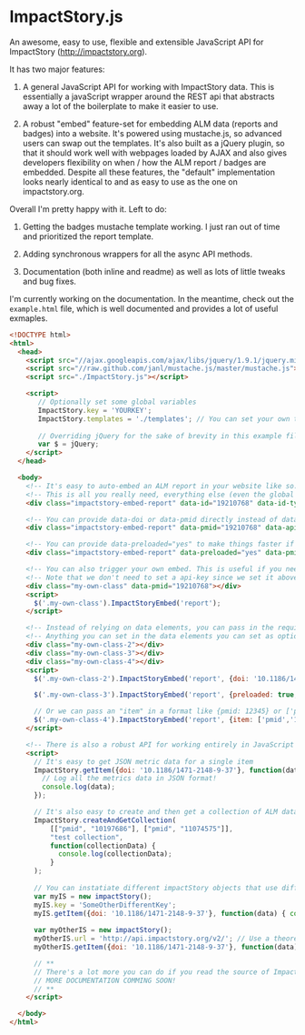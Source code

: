 ImpactStory.js
=========================

An awesome, easy to use, flexible and extensible JavaScript API for ImpactStory (http://impactstory.org). 

It has two major features:

1. A general JavaScript API for working with ImpactStory data. This is essentially a javaScript wrapper around the REST api that abstracts away a lot of the boilerplate to make it easier to use.

2. A robust "embed" feature-set for embedding ALM data (reports and badges) into a website. It's powered using mustache.js, so advanced users can swap out the templates. It's also built as a jQuery plugin, so that it should work well with webpages loaded by AJAX and also gives developers flexibility on when / how the ALM report / badges are embedded. Despite all these features, the "default" implementation looks nearly identical to and as easy to use as the one on impactstory.org.

Overall I'm pretty happy with it.  Left to do:

1. Getting the badges mustache template working. I just ran out of time and prioritized the report template.

2. Adding synchronous wrappers for all the async API methods. 

3. Documentation (both inline and readme) as well as lots of little tweaks and bug fixes.

I'm currently working on the documentation. In the meantime, check out the `example.html` file, which is well documented and provides a lot of useful exmaples. 

```html
<!DOCTYPE html>
<html>
  <head>
    <script src="//ajax.googleapis.com/ajax/libs/jquery/1.9.1/jquery.min.js"></script>
    <script src="//raw.github.com/janl/mustache.js/master/mustache.js"></script>
    <script src="./ImpactStory.js"></script>

    <script>
       // Optionally set some global variables
       ImpactStory.key = 'YOURKEY';
       ImpactStory.templates = './templates'; // You can set your own template path if you are hosting the library locally, otherwise it will use a CDN
       
       // Overriding jQuery for the sake of brevity in this example file (don't do this in real life)
       var $ = jQuery;
    </script>
  </head>

  <body>
    <!-- It's easy to auto-embed an ALM report in your website like so. -->
    <!-- This is all you really need, everything else (even the global variables above) is optional -->
    <div class="impactstory-embed-report" data-id="19210768" data-id-type="pmid" data-api-key="YOURKEY"></div>

    <!-- You can provide data-doi or data-pmid directly instead of data-id and data-id-type -->
    <div class="impactstory-embed-report" data-pmid="19210768" data-api-key="YOURKEY"></div>

    <!-- You can provide data-preloaded="yes" to make things faster if you are sure that impactStory has your item indexed -->
    <div class="impactstory-embed-report" data-preloaded="yes" data-pmid="19210768" data-api-key="YOURKEY"></div>

    <!-- You can also trigger your own embed. This is useful if you need to embed to a page that is loaded by AJAX -->
    <!-- Note that we don't need to set a api-key since we set it above in the global options -->
    <div class="my-own-class" data-pmid="19210768"></div>
    <script>
      $('.my-own-class').ImpactStoryEmbed('report');
    </script>

    <!-- Instead of relying on data elements, you can pass in the requisite information -->
    <!-- Anything you can set in the data elements you can set as options and vice-versa -->
    <div class="my-own-class-2"></div>
    <div class="my-own-class-3"></div>
    <div class="my-own-class-4"></div>
    <script>
      $('.my-own-class-2').ImpactStoryEmbed('report', {doi: '10.1186/1471-2148-9-37'});

      $('.my-own-class-3').ImpactStoryEmbed('report', {preloaded: true,  'id-type': 'pmid',  id: 19210768});

      // Or we can pass an "item" in a format like {pmid: 12345} or ['pmid','12345']
      $('.my-own-class-4').ImpactStoryEmbed('report', {item: ['pmid','12345']});
    </script>

    <!-- There is also a robust API for working entirely in JavaScript land -->
    <script>
      // It's easy to get JSON metric data for a single item
      ImpactStory.getItem({doi: '10.1186/1471-2148-9-37'}, function(data) {
        // Log all the metrics data in JSON format!
        console.log(data);
      });

      // It's also easy to create and then get a collection of ALM data in JSON format
      ImpactStory.createAndGetCollection(
          [["pmid", "10197686"], ["pmid", "11074575"]],
          "test collection",
          function(collectionData) {
            console.log(collectionData);
          }
      );
      
      // You can instatiate different impactStory objects that use different keys, urls etc.
      var myIS = new impactStory();
      myIS.key = 'SomeOtherDifferentKey';
      myIS.getItem({doi: '10.1186/1471-2148-9-37'}, function(data) { console.log(data) });
      
      var myOtherIS = new impactStory();
      myOtherIS.url = 'http://api.impactstory.org/v2/'; // Use a theoretical v2 url
      myOtherIS.getItem({doi: '10.1186/1471-2148-9-37'}, function(data) { console.log(data) });

      // **
      // There's a lot more you can do if you read the source of ImpactStory.js
      // MORE DOCUMENTATION COMMING SOON!
      // **
    </script>

  </body>
</html>
```
